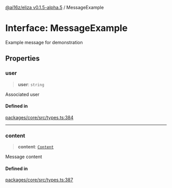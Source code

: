 [@ai16z/eliza v0.1.5-alpha.5](../index.md) / MessageExample

# Interface: MessageExample

Example message for demonstration

## Properties

### user

> **user**: `string`

Associated user

#### Defined in

[packages/core/src/types.ts:384](https://github.com/roschler/eliza/blob/main/packages/core/src/types.ts#L384)

***

### content

> **content**: [`Content`](Content.md)

Message content

#### Defined in

[packages/core/src/types.ts:387](https://github.com/roschler/eliza/blob/main/packages/core/src/types.ts#L387)
